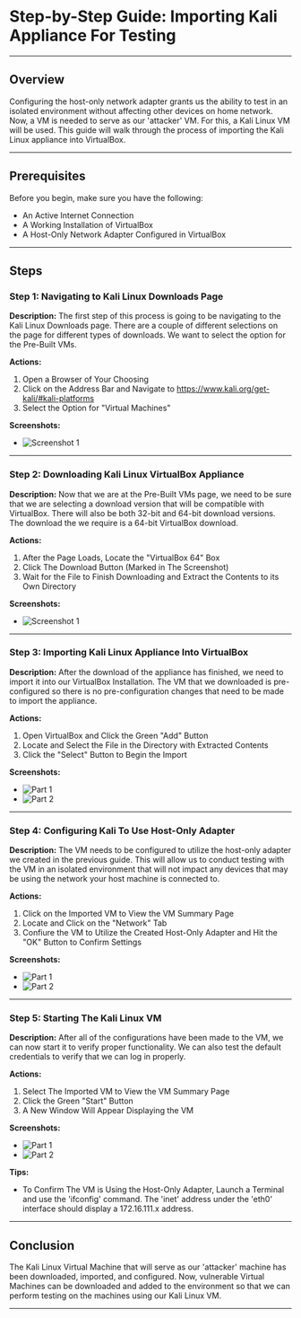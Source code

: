 # Step-by-Step Guide: Importing Kali Appliance For Testing

---

## Overview

Configuring the host-only network adapter grants us the ability to test in an isolated environment without affecting other devices on home network. Now, a VM is needed to serve as our 'attacker' VM. For this, a Kali Linux VM will be used. This guide will walk through the process of importing the Kali Linux appliance into VirtualBox.

---

## Prerequisites

Before you begin, make sure you have the following:
- An Active Internet Connection
- A Working Installation of VirtualBox
- A Host-Only Network Adapter Configured in VirtualBox

---

## Steps

### Step 1: Navigating to Kali Linux Downloads Page

**Description:** The first step of this process is going to be navigating to the Kali Linux Downloads page. There are a couple of different selections on the page for different types of downloads. We want to select the option for the Pre-Built VMs.

**Actions:**
1. Open a Browser of Your Choosing
2. Click on the Address Bar and Navigate to https://www.kali.org/get-kali/#kali-platforms
3. Select the Option for "Virtual Machines"

**Screenshots:** 
- ![Screenshot 1](<Screenshots/Importing Kali Linux Appliance For Testing/Navigating-To-Kali-Download-Page.png>)

---

### Step 2: Downloading Kali Linux VirtualBox Appliance

**Description:** Now that we are at the Pre-Built VMs page, we need to be sure that we are selecting a download version that will be compatible with VirtualBox. There will also be both 32-bit and 64-bit download versions. The download the we require is a 64-bit VirtualBox download.

**Actions:**
1. After the Page Loads, Locate the "VirtualBox 64" Box
2. Click The Download Button (Marked in The Screenshot)
3. Wait for the File to Finish Downloading and Extract the Contents to its Own Directory

**Screenshots:** 
- ![Screenshot 1](<Screenshots/Importing Kali Linux Appliance For Testing/Downloading Kali Linux VirtualBox Appliance.png>)

---

### Step 3: Importing Kali Linux Appliance Into VirtualBox

**Description:** After the download of the appliance has finished, we need to import it into our VirtualBox Installation. The VM that we downloaded is pre-configured so there is no pre-configuration changes that need to be made to import the appliance.

**Actions:**
1. Open VirtualBox and Click the Green "Add" Button
2. Locate and Select the File in the Directory with Extracted Contents
3. Click the "Select" Button to Begin the Import

**Screenshots:** 
- ![Part 1](<Screenshots/Importing Kali Linux Appliance For Testing/Importing Appliance Part 1.png>)
- ![Part 2](<Screenshots/Importing Kali Linux Appliance For Testing/Importing Appliance Part 2.png>)

---

### Step 4: Configuring Kali To Use Host-Only Adapter

**Description:** The VM needs to be configured to utilize the host-only adapter we created in the previous guide. This will allow us to conduct testing with the VM in an isolated environment that will not impact any devices that may be using the network your host machine is connected to.

**Actions:**
1. Click on the Imported VM to View the VM Summary Page
2. Locate and Click on the "Network" Tab
3. Confiure the VM to Utilize the Created Host-Only Adapter and Hit the "OK" Button to Confirm Settings

**Screenshots:** 
- ![Part 1](<Screenshots/Importing Kali Linux Appliance For Testing/Configuring Kali To Use Host-Only Part 1.png>)
- ![Part 2](<Screenshots/Importing Kali Linux Appliance For Testing/Configuring Kali To Use Host-Only Part 2.png>)

---

### Step 5: Starting The Kali Linux VM

**Description:** After all of the configurations have been made to the VM, we can now start it to verify proper functionality. We can also test the default credentials to verify that we can log in properly.

**Actions:**
1. Select The Imported VM to View the VM Summary Page
2. Click the Green "Start" Button
3. A New Window Will Appear Displaying the VM

**Screenshots:** 
- ![Part 1](<Screenshots/Importing Kali Linux Appliance For Testing/Starting The Kali Linux VM Part 1.png>)
- ![Part 2](<Screenshots/Importing Kali Linux Appliance For Testing/Starting The Kali Linux VM Part 2.png>)

**Tips:** 
- To Confirm The VM is Using the Host-Only Adapter, Launch a Terminal and use the 'ifconfig' command. The 'inet' address under the 'eth0' interface should display a 172.16.111.x address.

---

## Conclusion

The Kali Linux Virtual Machine that will serve as our 'attacker' machine has been downloaded, imported, and configured. Now, vulnerable Virtual Machines can be downloaded and added to the environment so that we can perform testing on the machines using our Kali Linux VM.

---